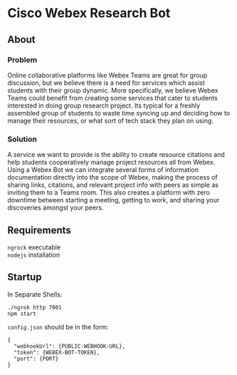 # Cisco Webex Research Bot

## About

### Problem
Online collaborative platforms like Webex Teams are great for group discussion, but we believe there is a need for services which assist students with their group dynamic. More specifically, we believe Webex Teams could benefit from creating some services that cater to students interested in doing group research project. Its typical for a freshly assembled group of students to waste time syncing up and deciding how to manage their resources, or what sort of tech stack they plan on using.

### Solution
A service we want to provide is the ability to create resource citations and help students cooperatively manage project resources all from Webex. Using a Webex Bot we can integrate several forms of information documentation directly into the scope of Webex, making the process of sharing links, citations, and relevant project info with peers as simple as inviting them to a Teams room. This also creates a platform with zero downtime between starting a meeting, getting to work, and sharing your discoveries amongst your peers.

## Requirements
`ngrock` executable  
`nodejs` installation

## Startup

In Separate Shells:
```
./ngrok http 7001
npm start
```
`config.json` should be in the form:
```
{
  "webhookUrl": {PUBLIC-WEBHOOK-URL},
  "token": {WEBEX-BOT-TOKEN},
  "port": {PORT}
}
```
